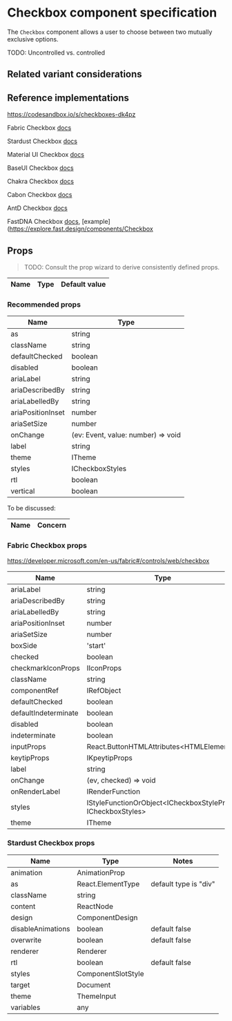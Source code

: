 # Checkbox component specification

The `Checkbox` component allows a user to choose between two mutually exclusive options. 

TODO: Uncontrolled vs. controlled 

## Related variant considerations

## Reference implementations

https://codesandbox.io/s/checkboxes-dk4pz

Fabric Checkbox [docs](https://developer.microsoft.com/en-us/fabric#/controls/web/Checkbox)

Stardust Checkbox [docs](https://microsoft.github.io/fluent-ui-react/components/checkbox/definition)

Material UI Checkbox [docs](https://material-ui.com/components/Checkbox/)

BaseUI Checkbox [docs](https://baseweb.design/components/Checkbox/)

Chakra Checkbox [docs](https://chakra-ui.com/Checkbox)

Cabon Checkbox [docs](https://www.carbondesignsystem.com/components/Checkbox/code)

AntD Checkbox [docs](https://ant.design/components/Checkbox/)

FastDNA Checkbox [docs](https://github.com/microsoft/fast-dna/tree/master/packages/fast-components-@fluentui/base/src/Checkbox), [example](https://explore.fast.design/components/Checkbox


## Props

> TODO: Consult the prop wizard to derive consistently defined props.

| Name | Type | Default value |
| ---- | ---- | ------------- |


### Recommended props

| Name                 | Type                                                        |
| --------------       | ----------------------------------------------------------- |
| as                   | string                                                      |
| className            | string                                                      |
| defaultChecked       | boolean                                                     |
| disabled             | boolean                                                     |
| ariaLabel            | string                                                      |                                                                                
| ariaDescribedBy      | string                                                      |                                                                                
| ariaLabelledBy       | string                                                      |                                                                                
| ariaPositionInset    | number                                                      |                                                                                
| ariaSetSize          | number                                                      |                                                                                
| onChange             | (ev: Event, value: number) => void                          |
| label                | string                                                      |
| theme                | ITheme                                                      |
| styles               | ICheckboxStyles                                             |
| rtl                  | boolean                                                     |
| vertical             | boolean                                                     |

To be discussed:

| Name                                  | Concern                            |
| ------------------------------------- | ---------------------------------- |

### Fabric Checkbox props

https://developer.microsoft.com/en-us/fabric#/controls/web/checkbox


| Name                 | Type                                                        | Notes                                                                          |
| -------------------- | --------------------------------------------------------    | -------------------------------------------------------------------------------|
| ariaLabel            | string                                                      |                                                                                |
| ariaDescribedBy      | string                                                      |                                                                                |
| ariaLabelledBy       | string                                                      |                                                                                |
| ariaPositionInset    | number                                                      |                                                                                |
| ariaSetSize          | number                                                      |                                                                                |
| boxSide              | 'start' | 'end'                                             | default 'start'                                                                |
| checked              | boolean                                                     |                                                                                |
| checkmarkIconProps   | IIconProps                                                  |                                                                                |
| className            | string                                                      |                                                                                |
| componentRef         | IRefObject<ICheckbox>                                       |                                                                                |
| defaultChecked       | boolean                                                     |                                                                                |
| defaultIndeterminate | boolean                                                     |                                                                                |
| disabled             | boolean                                                     |                                                                                |
| indeterminate        | boolean                                                     |                                                                                |
| inputProps           | React.ButtonHTMLAttributes<HTMLElement | HTMLButtonElement> |                                                                                |
| keytipProps          | IKpeytipProps                                               |                                                                                |  
| label                | string                                                      |                                                                                |
| onChange             | (ev, checked) => void                                       |                                                                                |
| onRenderLabel        | IRenderFunction<ICheckboxProps>                             |                                                                                |
| styles               | IStyleFunctionOrObject<ICheckboxStyleProps, ICheckboxStyles>|                                                                                |
| theme                | ITheme                                                      |                                                                                |

### Stardust Checkbox props


| Name                 | Type                                                        | Notes                                                                          |
| -------------------- | --------------------------------------------------------    | -------------------------------------------------------------------------------|
| animation            | AnimationProp                                               |                                                                                |
| as                   | React.ElementType                                           | default type is "div"                                                          |
| className            | string                                                      |                                                                                |
| content              | ReactNode                                                   |                                                                                |
| design               | ComponentDesign                                             |                                                                                |
| disableAnimations    | boolean                                                     | default false                                                                  |
| overwrite            | boolean                                                     | default false                                                                  |
| renderer             | Renderer                                                    |                                                                                |
| rtl                  | boolean                                                     | default false                                                                  |
| styles               | ComponentSlotStyle                                          |                                                                                |
| target               | Document                                                    |                                                                                |
| theme                | ThemeInput                                                  |                                                                                |
| variables            | any                                                         |                                                                                |
